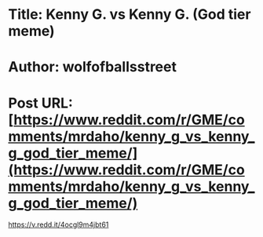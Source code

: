 # Title: Kenny G. vs Kenny G. (God tier meme)
# Author: wolfofballsstreet
# Post URL: [https://www.reddit.com/r/GME/comments/mrdaho/kenny_g_vs_kenny_g_god_tier_meme/](https://www.reddit.com/r/GME/comments/mrdaho/kenny_g_vs_kenny_g_god_tier_meme/)


https://v.redd.it/4ocgl9m4jbt61